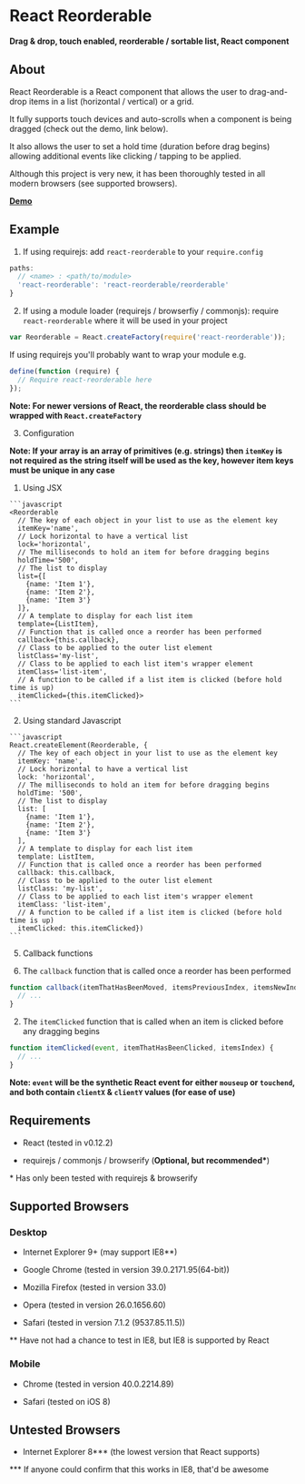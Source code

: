 # React Reorderable

__Drag & drop, touch enabled, reorderable / sortable list, React component__

## About

React Reorderable is a React component that allows the user to drag-and-drop items in a list (horizontal / vertical) or a grid.

It fully supports touch devices and auto-scrolls when a component is being dragged (check out the demo, link below).

It also allows the user to set a hold time (duration before drag begins) allowing additional events like clicking / tapping to be applied.

Although this project is very new, it has been thoroughly tested in all modern browsers (see supported browsers).

__[Demo](http://jakesidsmith.github.io/react-reorderable/)__

## Example

1. If using requirejs: add `react-reorderable` to your `require.config`

  ```javascript
  paths:
    // <name> : <path/to/module>
    'react-reorderable': 'react-reorderable/reorderable'
  }
  ```

2. If using a module loader (requirejs / browserfiy / commonjs): require `react-reorderable` where it will be used in your project

  ```javascript
  var Reorderable = React.createFactory(require('react-reorderable'));
  ```

  If using requirejs you'll probably want to wrap your module e.g.

  ```javascript
  define(function (require) {
    // Require react-reorderable here
  });
  ```

  **Note: For newer versions of React, the reorderable class should be wrapped with `React.createFactory`**

3. Configuration

  **Note: If your array is an array of primitives (e.g. strings) then `itemKey` is not required as the string itself will be used as the key, however item keys must be unique in any case**

  1. Using JSX

    ```javascript
    <Reorderable
      // The key of each object in your list to use as the element key
      itemKey='name',
      // Lock horizontal to have a vertical list
      lock='horizontal',
      // The milliseconds to hold an item for before dragging begins
      holdTime='500',
      // The list to display
      list={[
        {name: 'Item 1'},
        {name: 'Item 2'},
        {name: 'Item 3'}
      ]},
      // A template to display for each list item
      template={ListItem},
      // Function that is called once a reorder has been performed
      callback={this.callback},
      // Class to be applied to the outer list element
      listClass='my-list',
      // Class to be applied to each list item's wrapper element
      itemClass='list-item',
      // A function to be called if a list item is clicked (before hold time is up)
      itemClicked={this.itemClicked}>
    ```

  2. Using standard Javascript

    ```javascript
    React.createElement(Reorderable, {
      // The key of each object in your list to use as the element key
      itemKey: 'name',
      // Lock horizontal to have a vertical list
      lock: 'horizontal',
      // The milliseconds to hold an item for before dragging begins
      holdTime: '500',
      // The list to display
      list: [
        {name: 'Item 1'},
        {name: 'Item 2'},
        {name: 'Item 3'}
      ],
      // A template to display for each list item
      template: ListItem,
      // Function that is called once a reorder has been performed
      callback: this.callback,
      // Class to be applied to the outer list element
      listClass: 'my-list',
      // Class to be applied to each list item's wrapper element
      itemClass: 'list-item',
      // A function to be called if a list item is clicked (before hold time is up)
      itemClicked: this.itemClicked})
    ```

5. Callback functions

  1. The `callback` function that is called once a reorder has been performed

  ```javascript
  function callback(itemThatHasBeenMoved, itemsPreviousIndex, itemsNewIndex, reorderedArray) {
    // ...
  }
  ```

  2. The `itemClicked` function that is called when an item is clicked before any dragging begins

  ```javascript
  function itemClicked(event, itemThatHasBeenClicked, itemsIndex) {
    // ...
  }
  ```

  **Note: `event` will be the synthetic React event for either `mouseup` or `touchend`, and both contain `clientX` & `clientY` values (for ease of use)**

## Requirements

* React (tested in v0.12.2)

* requirejs / commonjs / browserify (__Optional, but recommended*__)

\* Has only been tested with requirejs & browserify

## Supported Browsers

### Desktop

* Internet Explorer 9+ (may support IE8**)

* Google Chrome (tested in version 39.0.2171.95(64-bit))

* Mozilla Firefox (tested in version 33.0)

* Opera (tested in version 26.0.1656.60)

* Safari (tested in version 7.1.2 (9537.85.11.5))

\** Have not had a chance to test in IE8, but IE8 is supported by React


### Mobile

* Chrome (tested in version 40.0.2214.89)

* Safari (tested on iOS 8)

## Untested Browsers

* Internet Explorer 8*** (the lowest version that React supports)

\*** If anyone could confirm that this works in IE8, that'd be awesome
